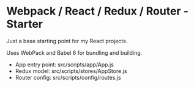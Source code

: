 # Webpack / React / Redux / Router - Starter
 
Just a base starting point for my React projects.

Uses WebPack and Babel 6 for bundling and building.

- App entry point: src/scripts/app/App.js
- Redux model: src/scripts/stores/AppStore.js
- Router config: src/scripts/config/routes.js